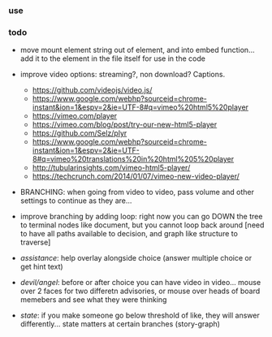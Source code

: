### use

### todo
- move mount element string out of element, and into embed function... add it to the element in the file itself for use in the code

- improve video options: streaming?, non download? Captions.
  - https://github.com/videojs/video.js/
  - https://www.google.com/webhp?sourceid=chrome-instant&ion=1&espv=2&ie=UTF-8#q=vimeo%20html5%20player
  - https://vimeo.com/player
  - https://vimeo.com/blog/post/try-our-new-html5-player
  - https://github.com/Selz/plyr
  - https://www.google.com/webhp?sourceid=chrome-instant&ion=1&espv=2&ie=UTF-8#q=vimeo%20translations%20in%20html%205%20player
  - http://tubularinsights.com/vimeo-html5-player/
  - https://techcrunch.com/2014/01/07/vimeo-new-video-player/

- BRANCHING: when going from video to video, pass volume and other settings to continue as they are...
- improve branching by adding loop: right now you can go DOWN the tree to terminal nodes like document, but you cannot loop back around [need to have all paths available to decision, and graph like structure to traverse]
- *assistance*: help overlay alongside choice (answer multiple choice or get hint text)
- *devil/angel*: before or after choice you can have video in video... mouse over 2 faces for two differetn advisories, or mouse over heads of board memebers and see what they were thinking
- *state*: if you make someone go below threshold of like, they will answer differently... state matters at certain branches (story-graph)